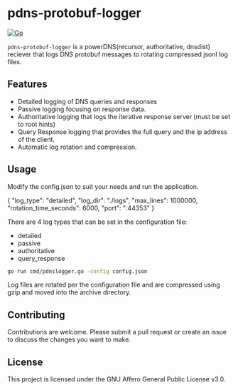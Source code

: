 # pdns-protobuf-logger

[![Go](https://github.com/clwg/pdns-protobuf-logger/actions/workflows/go.yml/badge.svg)](https://github.com/clwg/pdns-protobuf-logger/actions/workflows/go.yml)

`pdns-protobuf-logger` is a powerDNS(recursor, authoritative, dnsdist) reciever that logs DNS protobuf messages to rotating compressed jsonl log files.


## Features

- Detailed logging of DNS queries and responses
- Passive logging focusing on response data.
- Authoritative logging that logs the iterative response server (must be set to root hints)
- Query Response logging that provides the full query and the ip address of the client.
- Automatic log rotation and compression.

## Usage

Modify the config.json to suit your needs and run the application.

{
    "log_type": "detailed",
    "log_dir": "./logs",
    "max_lines": 1000000,
    "rotation_time_seconds": 6000,
    "port": ":44353"
}

There are 4 log types that can be set in the configuration file:
 - detailed
 - passive
 - authoritative
 - query_response

```bash
go run cmd/pdnslogger.go -config config.json
```

Log files are rotated per the configuration file and are compressed using gzip and moved into the archive directory.


## Contributing

Contributions are welcome. Please submit a pull request or create an issue to discuss the changes you want to make.

## License

This project is licensed under the GNU Affero General Public License v3.0.